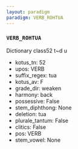 ```yaml
---
layout: paradigm
paradigm: VERB_ROHTUA
---
```

### ` VERB_ROHTUA `

Dictionary class52 t~d u
* kotus_tn: 52
* upos: VERB
* suffix_regex: tua
* kotus_av: F
* grade_dir: weaken
* harmony: back
* possessive: False
* stem_diphthong: None
* deletion: tua
* plurale_tantum: False
* clitics: False
* pos: VERB
* stem_vowel: None
